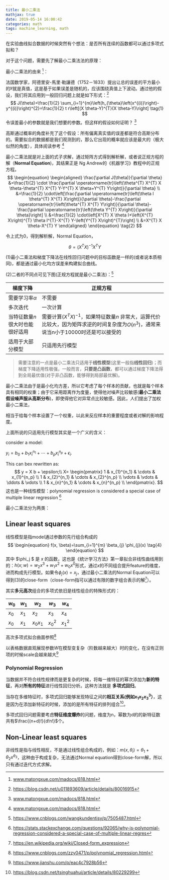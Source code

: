 ```yaml
---
title: 最小二乘法
mathjax: true
date: 2019-05-14 16:00:42
categories: math
tags: machine_learning, math
---
```


在实验曲线拟合数据的时候突然有个想法：是否所有连续的函数都可以通过多项式拟和？

对于这个问题，需要先了解最小二乘法法的原理：

最小二乘法的由来 [^1 ]：

法国数学家，阿德里安-馬里·勒讓德（1752－1833）提出让总的误差的平方最小的![y](data:image/svg+xml;utf8,%3Csvg%20xmlns%3Axlink%3D%22http%3A%2F%2Fwww.w3.org%2F1999%2Fxlink%22%20class%3D%22mjx-svg-math%22%20width%3D%221.155ex%22%20height%3D%222.009ex%22%20style%3D%22font-size%3A14px%3Bvertical-align%3A%20-0.671ex%3B%22%20viewBox%3D%220%20-576.1%20497.5%20865.1%22%20role%3D%22img%22%20focusable%3D%22false%22%20xmlns%3D%22http%3A%2F%2Fwww.w3.org%2F2000%2Fsvg%22%20aria-labelledby%3D%22MathJax-SVG-1-Title%22%3E%0A%3Ctitle%20id%3D%22MathJax-SVG-1-Title%22%3Ey%3C%2Ftitle%3E%0A%3Cdefs%20aria-hidden%3D%22true%22%3E%0A%3Cpath%20stroke-width%3D%221%22%20id%3D%22E1-MJMATHI-79%22%20d%3D%22M21%20287Q21%20301%2036%20335T84%20406T158%20442Q199%20442%20224%20419T250%20355Q248%20336%20247%20334Q247%20331%20231%20288T198%20191T182%20105Q182%2062%20196%2045T238%2027Q261%2027%20281%2038T312%2061T339%2094Q339%2095%20344%20114T358%20173T377%20247Q415%20397%20419%20404Q432%20431%20462%20431Q475%20431%20483%20424T494%20412T496%20403Q496%20390%20447%20193T391%20-23Q363%20-106%20294%20-155T156%20-205Q111%20-205%2077%20-183T43%20-117Q43%20-95%2050%20-80T69%20-58T89%20-48T106%20-45Q150%20-45%20150%20-87Q150%20-107%20138%20-122T115%20-142T102%20-147L99%20-148Q101%20-153%20118%20-160T152%20-167H160Q177%20-167%20186%20-165Q219%20-156%20247%20-127T290%20-65T313%20-9T321%2021L315%2017Q309%2013%20296%206T270%20-6Q250%20-11%20231%20-11Q185%20-11%20150%2011T104%2082Q103%2089%20103%20113Q103%20170%20138%20262T173%20379Q173%20380%20173%20381Q173%20390%20173%20393T169%20400T158%20404H154Q131%20404%20112%20385T82%20344T65%20302T57%20280Q55%20278%2041%20278H27Q21%20284%2021%20287Z%22%3E%3C%2Fpath%3E%0A%3C%2Fdefs%3E%0A%3Cg%20stroke%3D%22currentColor%22%20fill%3D%22currentColor%22%20stroke-width%3D%220%22%20transform%3D%22matrix(1%200%200%20-1%200%200)%22%20aria-hidden%3D%22true%22%3E%0A%3Cg%20class%3D%22mjx-svg-mrow%22%3E%0A%3Cg%20class%3D%22mjx-svg-mi%22%3E%0A%20%3Cuse%20xlink%3Ahref%3D%22%23E1-MJMATHI-79%22%3E%3C%2Fuse%3E%0A%3C%2Fg%3E%0A%3C%2Fg%3E%0A%3C%2Fg%3E%0A%3C%2Fsvg%3E)就是真值，这是基于如果误差是随机的，应该围绕真值上下波动。通过他的假设，我们将其应用到一般回归问题上就是如下形式：[^2 ]
$$
J(\theta)=\frac{1}{2} \sum_{i=1}^{m}\left(h_{\theta}\left(x^{(i)}\right)-y^{(i)}\right)^{2}=\frac{1}{2} t r\left[(X \theta-Y)^{T}(X \theta-Y)\right] \tag{1}
$$
令误差最小的参数就是我们想要的参数。但这样的假设如何证明？ [^1 ]

高斯通过概率的角度补充了这个假设：所有偏离真实值的误差都是符合高斯分布的。需要拟合的数据都是我们观测到的，那么它出现的概率就应该是最大的（极大似然的角度），具体阅读参考 [^1 ]

最小二乘法就是对上面的式子求解，通过矩阵方式得到解析解，或者说正规方程的解（**Normal Equation**)，其结果正是 Ng Andrew的《机器学习》教程中的正规方程。
$$
\begin{equation}
\begin{aligned} \frac{\partial J(\theta)}{\partial \theta} &=\frac{1}{2} \cdot \frac{\partial \operatorname{tr}\left(\theta^{T} X^{T} X \theta-\theta^{T} X^{T} Y-Y^{T} X \theta+Y^{T} Y\right)}{\partial \theta} \\ &=\frac{1}{2} \cdot\left[\frac{\partial \operatorname{tr}\left(\theta I \theta^{T} X^{T} X\right)}{\partial \theta}-\frac{\partial \operatorname{tr}\left(\theta^{T} X^{T} Y\right)}{\partial \theta}-\frac{\partial \operatorname{tr}\left(\theta Y^{T} X\right)}{\partial \theta}\right] \\ &=\frac{1}{2} \cdot\left[X^{T} X \theta I+\left(X^{T} X\right)^{T} \theta I^{T}-X^{T} Y-\left(Y^{T} X\right)^{T}\right] \\ &=X^{T} X \theta-X^{T} Y \end{aligned}
\end{equation} \tag{2}
$$

令上式为0，得到解析解，Normal Equation，

$$
\theta= {\left( {X^TX} \right)^{ - 1}}{X^T}Y \tag{3}
$$

(1)最小二乘法和梯度下降法在线性回归问题中的目标函数是一样的(或者说本质相同)，都是通过最小化均方误差来构建拟合曲线。

(2)二者的不同点可见下图(正规方程就是最小二乘法)：[^3 ]

| 梯度下降                         | 正规方程                                                     |
| -------------------------------- | ------------------------------------------------------------ |
| 需要学习率$\alpha$               | 不需要                                                       |
| 多次迭代                         | 一次计算                                                     |
| 当特征数量$n$ 很大时也能很好适用 | 需要计算$(X^TX)^{-1}$，如果特征数量$n$ 非常大，运算代价比较大，因为矩阵求逆的时间复杂度为$O(n^3)$，通常来说当n小于10000时还是可以接受的 |
| 适用于大部分模型                 | 只适用先行模型                                               |

> 需要注意的一点是最小二乘法只适用于**线性模型**(这里一般指**线性回归**)；而梯度下降适用性极强，一般而言，**只要是凸函数**，都可以通过梯度下降法得到全局最优值(对于非凸函数，能够得到局部最优解)。

最小二乘法由于是最小化均方差，所以它考虑了每个样本的贡献，也就是每个样本具有相同的权重；由于它采用距离作为度量，使得他对噪声比较敏感(**最小二乘法假设噪声服从高斯分布**)，即使得他它对异常点比较敏感。因此，人们提出了加权最小二乘法，

相当于给每个样本设置了一个权重，以此来反应样本的重要程度或者对解的影响程度。

上面所说的只适用先行模型其实是一个广义的含义：

consider a model:

$y_i = b_0+b_1 x^{n_1}_i + \cdots+ b_px^{n_p}_i + \epsilon_i.$

This can bex rewritten as:
$$
y = 
X b + \epsilon;\\
X= \begin{pmatrix}
  1 & x_{1}^{n_1} & \cdots & x_{1}^{n_p} \\
  1 & x_{2}^{n_1} & \cdots & x_{2}^{n_p} \\
  \vdots  & \vdots  & \ddots & \vdots  \\
  1 & x_{n}^{n_1} & \cdots & x_{n}^{n_p} \\
 \end{pmatrix}.
$$
这也是一种线性模型：polynomial regression is considered a special case of multiple linear regression [^4 ]

最小二乘法分为两类：

## Linear least squares
线性模型是指model通过参数的先行组合构成的
$$
\begin{equation}
f(x, \beta)=\sum_{i=1}^{m} \beta_{j} \phi_{j}(x) \tag{4}
\end{equation}
$$
其中 $\phi_j $ 是 $x$ 的函数，这也是《统计学习方法》第一章拟合非线性曲线用到的：$h(x;w) = w_2x^3 + w_1x^2+w_0x^0$形式，通过$x$的不同组合提升feature的维度，进而构成先行模型。如果令$\phi _j(x) = x_j$，通过最小二乘法的Normal Equation可以得到(3)的close-form（close-form指可以通过有限的数字组合表示的解[^5]）。

其实**多元高次**组合的多项式依旧是线性组合的特殊形式的：

| $w_0$ | $w_1$ | $w_2$ | $w_3$| $w_4$ |
| ----- | ----- | ----- | ---- | ---- |
| $x_0$ | $x_1$ | $x_2$ |$x_3$ | $x_4$|
| $x_0$ | $x_1$ | $x_0 x_1$ |$x_0^2$ | $x_1^2$|

高次多项式拟合曲面参照[^6]

以表格数据直观展现参数$W$在模型变复杂（阶数越来越大）时的变化，在没有正则项的时候scale会越来越大[^7]

### Polynomial Regression

当数据并不符合线性规律而是更复杂的时候，将每一维特征的幂次添加为**新的特征**，再对**所有的特征**进行线性回归分析。这种方法就是 **多项式回归**。

当存在多维特征时，多项式回归能够发现特征之间的**相互关系(例如$x_1x_2x_3^3$）**，这是因为在添加新特征的时候，添加的是所有特征的排列组合[^8]。

多项式回归问题需要考虑**特征维度爆炸**的问题，维度为n，幂数为d的的新特征数共有$\frac{(n+d)!}{d!n!}$个。

## Non-Linear least squares

非线性是指与线性相反，不是通过线性组合构成的，例如：$m(x,\theta_i) = \theta_1 + \theta_2x^{\theta_3}$，这种由于构成复杂，无法通过Normal equation得到close-form解，所以只有通过迭代方式求解。



[^1 ]:www.matongxue.com/madocs/818.html

[^2 ]:<https://blog.csdn.net/u011893609/article/details/80016915>
[^3 ]: <https://www.cnblogs.com/wangkundentisy/p/7505487.html>
[^4 ]: <https://stats.stackexchange.com/questions/92065/why-is-polynomial-regression-considered-a-special-case-of-multiple-linear-regres> 
[^5]: <https://en.wikipedia.org/wiki/Closed-form_expression>
[^6]: <https://www.cnblogs.com/zzy0471/p/polynomial_regression.html>
[^7]: https://www.jianshu.com/p/eac4c7928b56
[^8]: <https://blog.csdn.net/tsinghuahui/article/details/80229299>